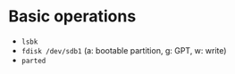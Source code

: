 # Basic operations

- `lsbk`
- `fdisk /dev/sdb1` (a: bootable partition,  g: GPT, w: write)
- `parted`
